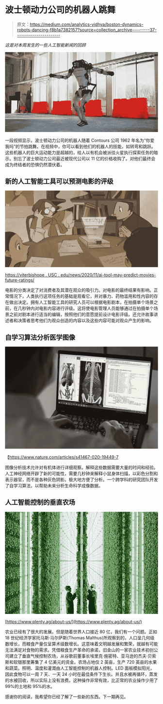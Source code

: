 # 波士顿动力公司的机器人跳舞

> 原文：<https://medium.com/analytics-vidhya/boston-dynamics-robots-dancing-f8b1a7382157?source=collection_archive---------37----------------------->

*这是对本周发生的一些人工智能新闻的回顾*

![](img/e3a643fcf3965d3d2d3edacfa631dbff.png)

一段视频显示，波士顿动力公司的机器人随着 Contours 公司 1962 年名为“你爱我吗”的节拍跳舞。在视频中，你可以看到他们的机器人的技能，如转弯和跳跃。这些机器人的巨大运动能力是超越的，给人以有机会被派往火星执行探索任务的暗示。别忘了波士顿动力公司最近被现代公司以 11 亿的价格收购了。对他们最终会成为终结者的恐惧仍然潜伏着。

## 新的人工智能工具可以预测电影的评级

![](img/5d124ad9895d373f6b648c65d600c292.png)

[https://viterbishope . USC . edu/news/2020/11/ai-tool-may-predict-movies-future-ratings/](https://viterbischool.usc.edu/news/2020/11/ai-tool-may-predict-movies-future-ratings/)

电影的分类决定了对消费者及其潜在观众的吸引力。对电影的最终结果有影响。正常情况下，人类执行这项任务的基础是观看它，并对暴力、药物滥用和性内容的存在做出决定。拥有人工智能工具的研究人员可以根据电影剧本，在拍摄单个场景之前，在几秒钟内对电影内容进行评级。这将使电影管理人员能够通过在拍摄单个场景之前对剧本进行适当的编辑，按照他们的意愿提前设计电影评级。还允许故事讲述者和决策者思考他们为观众创造的内容以及这些内容可能对观众产生的影响。

## 自学习算法分析医学图像

![](img/05267cfddc1c1d0f290175b54e3ecb15.png)

【https://www.nature.com/articles/s41467-020-19449-7 

图像分析技术允许对有机体进行详细观察。解释这些数据需要大量的时间和经验。人工神经网络开辟了新的可能性，需要几秒钟来解释小鼠身体扫描，以彩色分割和表示器官，而不是各种灰色阴影。极大地方便了分析。一个跨学科的研究团队开发了自学习算法，以帮助未来分析生命科学成像数据。

## 人工智能控制的垂直农场

![](img/b3924517bc42a27a86409680cacb758b.png)

[https://www.plenty.ag/about-us/](https://www.plenty.ag/about-us/)

农业已经有了很大的发展。但是随着世界人口接近 80 亿，我们有一个问题。正如 18 世纪经济学家托马斯·马尔萨斯(Thomas Malthus)所观察到的，人口呈几何级数增长，而粮食产量仅呈算术级数增长。这意味着文明越发展和繁荣，就越有可能无法满足对食物的需求。凭借粮食生产革命的承诺，旧金山的一家农业技术初创公司建立了垂直气候控制农场，从谷歌前董事长埃里克·施密特、亚马逊的杰夫·贝索斯和软银那里筹集了 4 亿美元的资金。农场占地仅 2 英亩，生产 720 英亩的水果和蔬菜。照明、温度和灌溉由人工智能控制的机器人控制。LED 面板模拟阳光，因此食物可以一周 7 天、一天 24 小时在最佳条件下生长。并且水被再循环，蒸发的水被回收，所以实际上没有浪费。这种操作非常有效，比正常的农业操作少用了 99%的土地和 95%的水。

感谢你的阅读，我希望你已经了解了一些新的东西。下一期再见。